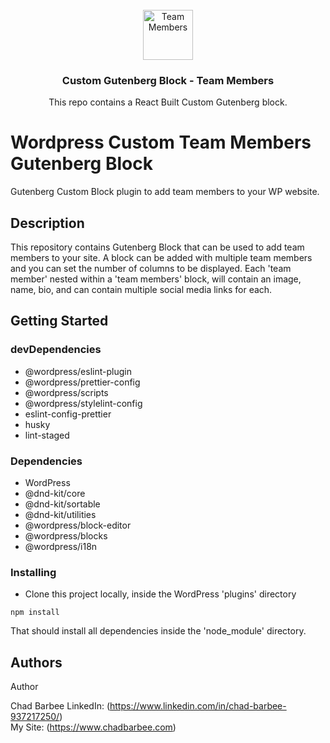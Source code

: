 <!-- PROJECT LOGO -->
<br />
<div align="center">
  <a href="https://github.com/cbarbee-git/custom-gutenberg-blocks">
    <img src="https://chadbarbee.com/img/team-members.png" alt="Team Members" width="80" height="80">
  </a>

<h3 align="center">Custom Gutenberg Block - Team Members</h3>

  <p align="center">
    This repo contains a React Built Custom Gutenberg block.
	</p>
</div>

# Wordpress Custom Team Members Gutenberg Block

Gutenberg Custom Block plugin to add team members to your WP website.

## Description

This repository contains Gutenberg Block that can be used to add team members to your site. A block can be added with
multiple team members and
you can set the number of columns to be displayed. Each 'team member' nested within a 'team members' block,
will contain an image, name, bio, and can contain multiple social media links for each.

## Getting Started

### devDependencies

* @wordpress/eslint-plugin
* @wordpress/prettier-config
* @wordpress/scripts
* @wordpress/stylelint-config
* eslint-config-prettier
* husky
* lint-staged

### Dependencies

* WordPress
* @dnd-kit/core
* @dnd-kit/sortable
* @dnd-kit/utilities
* @wordpress/block-editor
* @wordpress/blocks
* @wordpress/i18n

### Installing

* Clone this project locally, inside the WordPress 'plugins' directory

```
npm install
```

That should install all dependencies inside the 'node_module' directory.

## Authors

Author

Chad Barbee
LinkedIn: (https://www.linkedin.com/in/chad-barbee-937217250/)<br />
My Site: (https://www.chadbarbee.com)

